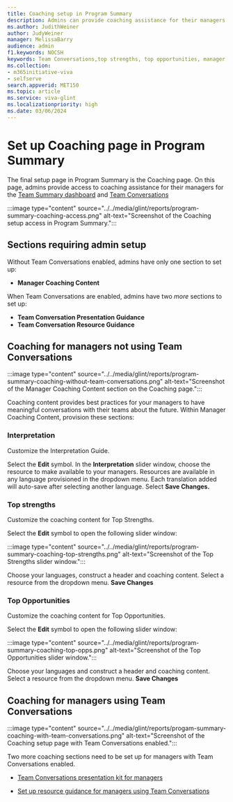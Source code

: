 ```yaml
---
title: Coaching setup in Program Summary
description: Admins can provide coaching assistance for their managers on their Team Summary dashboard.
ms.author: JudithWeiner
author: JudyWeiner
manager: MelissaBarry
audience: admin
f1.keywords: NOCSH
keywords: Team Conversations,top strengths, top opportunities, manager coaching content
ms.collection:  
- m365initiative-viva
- selfserve 
search.appverid: MET150 
ms.topic: article
ms.service: viva-glint
ms.localizationpriority: high
ms.date: 03/06/2024
---
```


# Set up Coaching page in Program Summary

The final setup page in Program Summary is the Coaching page. On this page, admins provide access to coaching assistance for their managers for  the [Team Summary dashboard](https://go.microsoft.com/fwlink/?linkid=2231210) and [Team Conversations](https://go.microsoft.com/fwlink/?linkid=2234345)
 
:::image type="content" source="../../media/glint/reports/program-summary-coaching-access.png" alt-text="Screenshot of the Coaching setup access in Program Summary.":::

## Sections requiring admin setup

Without Team Conversations enabled, admins have only one section to set up:
- **Manager Coaching Content**

When Team Conversations are enabled, admins have two *more* sections to set up:
- **Team Conversation Presentation Guidance**
- **Team Conversation Resource Guidance**

## Coaching for managers not using Team Conversations 

:::image type="content" source="../../media/glint/reports/program-summary-coaching-without-team-conversations.png" alt-text="Screenshot of the Manager Coaching Content section on the Coaching page.":::

Coaching content provides best practices for your managers to have meaningful conversations with their teams about the future. Within Manager Coaching Content, provision these sections: 

### Interpretation
Customize the Interpretation Guide. 

Select the **Edit** symbol.
In the **Interpretation** slider window, choose the resource to make available to your managers. Resources are available in any language provisioned in the dropdown menu. Each translation added will auto-save after selecting another language.
Select **Save Changes.**

### Top strengths 
Customize the coaching content for Top Strengths. 

Select the **Edit** symbol to open the following slider window:

:::image type="content" source="../../media/glint/reports/program-summary-coaching-top-strengths.png" alt-text="Screenshot of the Top Strengths slider window.":::

Choose your languages, construct a header and coaching content. Select a resource from the dropdown menu. **Save Changes**

### Top Opportunities
Customize the coaching content for Top Opportunities. 

Select the **Edit** symbol to open the following slider window:

:::image type="content" source="../../media/glint/reports/program-summary-coaching-top-opps.png" alt-text="Screenshot of the Top Opportunities slider window.":::

Choose your languages and construct a header and coaching content. Select a resource from the dropdown menu. **Save Changes**

## Coaching for managers using Team Conversations

:::image type="content" source="../../media/glint/reports/progam-summary-coaching-with-team-conversations.png" alt-text="Screenshot of the Coaching setup page with Team Conversations enabled.":::

Two more coaching sections need to be set up for managers with Team Conversations enabled. 

 - [Team Conversations presentation kit for managers](https://go.microsoft.com/fwlink/?linkid=2231602)
  
 - [Set up resource guidance for managers using Team Conversations](https://go.microsoft.com/fwlink/?linkid=2258496)


